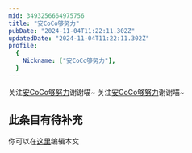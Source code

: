 ```yaml
---
mid: 3493256664975756
title: "安CoCo够努力"
pubDate: "2024-11-04T11:22:11.302Z"
updatedDate: "2024-11-04T11:22:11.302Z"
profile:
  {
    Nickname: ["安CoCo够努力"],
  }
---
```


关注[安CoCo够努力](https://space.bilibili.com/3493256664975756)谢谢喵~ 关注[安CoCo够努力](https://space.bilibili.com/3493256664975756)谢谢喵~

## 此条目有待补充
你可以在[这里](https://github.com/Yuhanawa/VTuber.ICU/edit/master/src/content/v/安CoCo够努力/index.md)编辑本文
